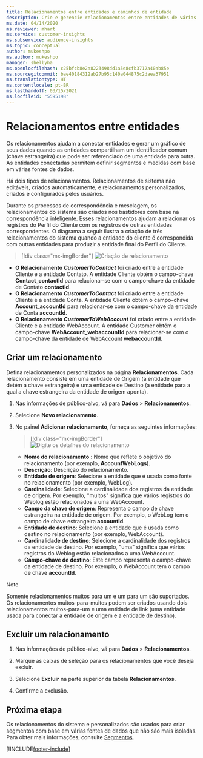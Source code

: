 ```yaml
---
title: Relacionamentos entre entidades e caminhos de entidade
description: Crie e gerencie relacionamentos entre entidades de várias fontes de dados.
ms.date: 04/14/2020
ms.reviewer: mhart
ms.service: customer-insights
ms.subservice: audience-insights
ms.topic: conceptual
author: mukeshpo
ms.author: mukeshpo
manager: shellyha
ms.openlocfilehash: c25bfcb8e2a8223498dd1a5e8cfb3712a40ab85e
ms.sourcegitcommit: bae40184312ab27b95c140a044875c2daea37951
ms.translationtype: HT
ms.contentlocale: pt-BR
ms.lasthandoff: 03/15/2021
ms.locfileid: "5595198"
---
```

# <a name="relationships-between-entities"></a>Relacionamentos entre entidades

Os relacionamentos ajudam a conectar entidades e gerar um gráfico de seus dados quando as entidades compartilham um identificador comum (chave estrangeira) que pode ser referenciado de uma entidade para outra. As entidades conectadas permitem definir segmentos e medidas com base em várias fontes de dados.

Há dois tipos de relacionamentos. Relacionamentos de sistema não editáveis, criados automaticamente, e relacionamentos personalizados, criados e configurados pelos usuários.

Durante os processos de correspondência e mesclagem, os relacionamentos do sistema são criados nos bastidores com base na correspondência inteligente. Esses relacionamentos ajudam a relacionar os registros do Perfil do Cliente com os registros de outras entidades correspondentes. O diagrama a seguir ilustra a criação de três relacionamentos do sistema quando a entidade do cliente é correspondida com outras entidades para produzir a entidade final do Perfil do Cliente.

> [!div class="mx-imgBorder"]
> ![Criação de relacionamento](media/relationships-entities-merge.png "Criação de relacionamento")

- **O Relacionamento *CustomerToContact*** foi criado entre a entidade Cliente e a entidade Contato. A entidade Cliente obtém o campo-chave **Contact_contactId** para relacionar-se com o campo-chave da entidade de Contato **contactId**.
- **O Relacionamento *CustomerToContact*** foi criado entre a entidade Cliente e a entidade Conta. A entidade Cliente obtém o campo-chave **Account_accountId** para relacionar-se com o campo-chave da entidade de Conta **accountId**.
- **O Relacionamento *CustomerToWebAccount*** foi criado entre a entidade Cliente e a entidade WebAccount. A entidade Customer obtém o campo-chave **WebAccount_webaccountId** para relacionar-se com o campo-chave da entidade de WebAccount **webaccountId**.

## <a name="create-a-relationship"></a>Criar um relacionamento

Defina relacionamentos personalizados na página **Relacionamentos**. Cada relacionamento consiste em uma entidade de Origem (a entidade que detém a chave estrangeira) e uma entidade de Destino (a entidade para a qual a chave estrangeira da entidade de origem aponta).

1. Nas informações de público-alvo, vá para **Dados** > **Relacionamentos**.

2. Selecione **Novo relacionamento**.

3. No painel **Adicionar relacionamento**, forneça as seguintes informações:

   > [!div class="mx-imgBorder"]
   > ![Digite os detalhes do relacionamento](media/relationships-add.png "Digite os detalhes do relacionamento")

   - **Nome do relacionamento** : Nome que reflete o objetivo do relacionamento (por exemplo, **AccountWebLogs**).
   - **Descrição**: Descrição do relacionamento.
   - **Entidade de origem**: Selecione a entidade que é usada como fonte no relacionamento (por exemplo, WebLog).
   - **Cardinalidade**: Selecione a cardinalidade dos registros da entidade de origem. Por exemplo, "muitos" significa que vários registros do Weblog estão relacionados a uma WebAccount.
   - **Campo da chave de origem**: Representa o campo de chave estrangeira na entidade de origem. Por exemplo, o WebLog tem o campo de chave estrangeira **accountId**.
   - **Entidade de destino**: Selecione a entidade que é usada como destino no relacionamento (por exemplo, WebAccount).
   - **Cardinalidade de destino**: Selecione a cardinalidade dos registros da entidade de destino. Por exemplo, "uma" significa que vários registros do Weblog estão relacionados a uma WebAccount.
   - **Campo-chave de destino**: Este campo representa o campo-chave da entidade de destino. Por exemplo, o WebAccount tem o campo de chave **accountId**.

> [!NOTE]
> Somente relacionamentos muitos para um e um para um são suportados. Os relacionamentos muitos-para-muitos podem ser criados usando dois relacionamentos muitos-para-um e uma entidade de link (uma entidade usada para conectar a entidade de origem e a entidade de destino).

## <a name="delete-a-relationship"></a>Excluir um relacionamento

1. Nas informações de público-alvo, vá para **Dados** > **Relacionamentos**.

2. Marque as caixas de seleção para os relacionamentos que você deseja excluir.

3. Selecione **Excluir** na parte superior da tabela **Relacionamentos**.

4. Confirme a exclusão.

## <a name="next-step"></a>Próxima etapa

Os relacionamentos do sistema e personalizados são usados para criar segmentos com base em várias fontes de dados que não são mais isoladas. Para obter mais informações, consulte [Segmentos](segments.md).


[!INCLUDE[footer-include](../includes/footer-banner.md)]